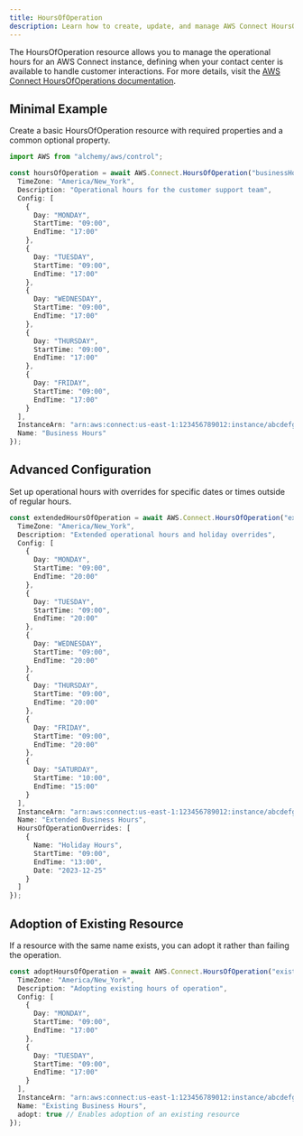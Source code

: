 ```yaml
---
title: HoursOfOperation
description: Learn how to create, update, and manage AWS Connect HoursOfOperations using Alchemy Cloud Control.
---
```



The HoursOfOperation resource allows you to manage the operational hours for an AWS Connect instance, defining when your contact center is available to handle customer interactions. For more details, visit the [AWS Connect HoursOfOperations documentation](https://docs.aws.amazon.com/connect/latest/userguide/).

## Minimal Example

Create a basic HoursOfOperation resource with required properties and a common optional property.

```ts
import AWS from "alchemy/aws/control";

const hoursOfOperation = await AWS.Connect.HoursOfOperation("businessHours", {
  TimeZone: "America/New_York",
  Description: "Operational hours for the customer support team",
  Config: [
    {
      Day: "MONDAY",
      StartTime: "09:00",
      EndTime: "17:00"
    },
    {
      Day: "TUESDAY",
      StartTime: "09:00",
      EndTime: "17:00"
    },
    {
      Day: "WEDNESDAY",
      StartTime: "09:00",
      EndTime: "17:00"
    },
    {
      Day: "THURSDAY",
      StartTime: "09:00",
      EndTime: "17:00"
    },
    {
      Day: "FRIDAY",
      StartTime: "09:00",
      EndTime: "17:00"
    }
  ],
  InstanceArn: "arn:aws:connect:us-east-1:123456789012:instance/abcdefg-1234-5678-90ab-cdefghijklm",
  Name: "Business Hours"
});
```

## Advanced Configuration

Set up operational hours with overrides for specific dates or times outside of regular hours.

```ts
const extendedHoursOfOperation = await AWS.Connect.HoursOfOperation("extendedBusinessHours", {
  TimeZone: "America/New_York",
  Description: "Extended operational hours and holiday overrides",
  Config: [
    {
      Day: "MONDAY",
      StartTime: "09:00",
      EndTime: "20:00"
    },
    {
      Day: "TUESDAY",
      StartTime: "09:00",
      EndTime: "20:00"
    },
    {
      Day: "WEDNESDAY",
      StartTime: "09:00",
      EndTime: "20:00"
    },
    {
      Day: "THURSDAY",
      StartTime: "09:00",
      EndTime: "20:00"
    },
    {
      Day: "FRIDAY",
      StartTime: "09:00",
      EndTime: "20:00"
    },
    {
      Day: "SATURDAY",
      StartTime: "10:00",
      EndTime: "15:00"
    }
  ],
  InstanceArn: "arn:aws:connect:us-east-1:123456789012:instance/abcdefg-1234-5678-90ab-cdefghijklm",
  Name: "Extended Business Hours",
  HoursOfOperationOverrides: [
    {
      Name: "Holiday Hours",
      StartTime: "09:00",
      EndTime: "13:00",
      Date: "2023-12-25"
    }
  ]
});
```

## Adoption of Existing Resource

If a resource with the same name exists, you can adopt it rather than failing the operation.

```ts
const adoptHoursOfOperation = await AWS.Connect.HoursOfOperation("existingBusinessHours", {
  TimeZone: "America/New_York",
  Description: "Adopting existing hours of operation",
  Config: [
    {
      Day: "MONDAY",
      StartTime: "09:00",
      EndTime: "17:00"
    },
    {
      Day: "TUESDAY",
      StartTime: "09:00",
      EndTime: "17:00"
    }
  ],
  InstanceArn: "arn:aws:connect:us-east-1:123456789012:instance/abcdefg-1234-5678-90ab-cdefghijklm",
  Name: "Existing Business Hours",
  adopt: true // Enables adoption of an existing resource
});
```
